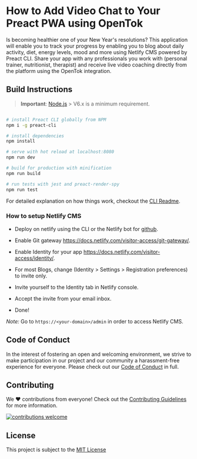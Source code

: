 # How to Add Video Chat to Your Preact PWA using OpenTok 

Is becoming healthier one of your New Year's resolutions? This application will enable you to track your progress by enabling you to blog about daily activity, diet, energy levels, mood and more using Netlify CMS powered by Preact CLI. Share your app with any professionals you work with (personal trainer, nutritionist, therapist) and receive live video coaching directly from the platform using the OpenTok integration.

## Build Instructions

> **Important**: [Node.js](https://nodejs.org/en/) > V6.x is a minimum requirement.

``` bash

# install Preact CLI globally from NPM
npm i -g preact-cli

# install dependencies
npm install

# serve with hot reload at localhost:8080
npm run dev

# build for production with minification
npm run build

# run tests with jest and preact-render-spy
npm run test
```

For detailed explanation on how things work, checkout the [CLI Readme](https://github.com/developit/preact-cli/blob/master/README.md).

### How to setup Netlify CMS

- Deploy on netlify using the CLI or the Netlify bot for [github](https://app.netlify.com/start).

- Enable Git gateway https://docs.netlify.com/visitor-access/git-gateway/.

- Enable Identity for your app https://docs.netlify.com/visitor-access/identity/.

- For most Blogs, change (Identity > Settings > Registration preferences) to invite only.

- Invite yourself to the Identity tab in Netlify console.

- Accept the invite from your email inbox.

- Done!

*Note:* Go to `https://<your-domain>/admin` in order to access Netlify CMS.

## Code of Conduct

In the interest of fostering an open and welcoming environment, we strive to make participation in our project and our community a harassment-free experience for everyone. Please check out our [Code of Conduct][coc] in full.

## Contributing 
We :heart: contributions from everyone! Check out the [Contributing Guidelines][contributing] for more information.

[![contributions welcome][contribadge]][issues]

## License

This project is subject to the [MIT License][license]

[logo]: nexmo.png "Nexmo"
[contribadge]: https://img.shields.io/badge/contributions-welcome-brightgreen.svg?style=flat "Contributions Welcome"

[coc]: CODE_OF_CONDUCT.md "Code of Conduct"
[contributing]: CONTRIBUTING.md "Contributing"
[license]: LICENSE "MIT License"

[issues]: ./../../issues "Issues"
